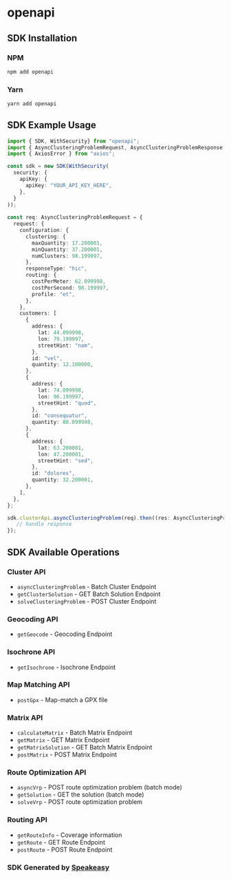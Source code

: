 # openapi

<!-- Start SDK Installation -->
## SDK Installation

### NPM

```bash
npm add openapi
```

### Yarn

```bash
yarn add openapi
```
<!-- End SDK Installation -->

<!-- Start SDK Example Usage -->
## SDK Example Usage

```typescript
import { SDK, WithSecurity} from "openapi";
import { AsyncClusteringProblemRequest, AsyncClusteringProblemResponse } from "openapi/src/sdk/models/operations";
import { AxiosError } from "axios";

const sdk = new SDK(WithSecurity(
  security: {
    apiKey: {
      apiKey: "YOUR_API_KEY_HERE",
    },
  }
));
    
const req: AsyncClusteringProblemRequest = {
  request: {
    configuration: {
      clustering: {
        maxQuantity: 17.200001,
        minQuantity: 37.200001,
        numClusters: 98.199997,
      },
      responseType: "hic",
      routing: {
        costPerMeter: 62.099998,
        costPerSecond: 98.199997,
        profile: "et",
      },
    },
    customers: [
      {
        address: {
          lat: 44.099998,
          lon: 79.199997,
          streetHint: "nam",
        },
        id: "vel",
        quantity: 12.100000,
      },
      {
        address: {
          lat: 74.099998,
          lon: 96.199997,
          streetHint: "quod",
        },
        id: "consequatur",
        quantity: 80.099998,
      },
      {
        address: {
          lat: 63.200001,
          lon: 47.200001,
          streetHint: "sed",
        },
        id: "dolores",
        quantity: 32.200001,
      },
    ],
  },
};

sdk.clusterApi.asyncClusteringProblem(req).then((res: AsyncClusteringProblemResponse | AxiosError) => {
   // handle response
});
```
<!-- End SDK Example Usage -->

<!-- Start SDK Available Operations -->
## SDK Available Operations

### Cluster API

* `asyncClusteringProblem` - Batch Cluster Endpoint
* `getClusterSolution` - GET Batch Solution Endpoint
* `solveClusteringProblem` - POST Cluster Endpoint

### Geocoding API

* `getGeocode` - Geocoding Endpoint

### Isochrone API

* `getIsochrone` - Isochrone Endpoint

### Map Matching API

* `postGpx` - Map-match a GPX file

### Matrix API

* `calculateMatrix` - Batch Matrix Endpoint
* `getMatrix` - GET Matrix Endpoint
* `getMatrixSolution` - GET Batch Matrix Endpoint
* `postMatrix` - POST Matrix Endpoint

### Route Optimization API

* `asyncVrp` - POST route optimization problem (batch mode)
* `getSolution` - GET the solution (batch mode)
* `solveVrp` - POST route optimization problem

### Routing API

* `getRouteInfo` - Coverage information
* `getRoute` - GET Route Endpoint
* `postRoute` - POST Route Endpoint

<!-- End SDK Available Operations -->

### SDK Generated by [Speakeasy](https://docs.speakeasyapi.dev/docs/using-speakeasy/client-sdks)
